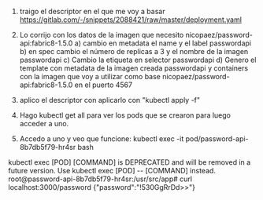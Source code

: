 1) traigo el descriptor en el que me voy a basar https://gitlab.com/-/snippets/2088421/raw/master/deployment.yaml

2) Lo corrijo con los datos de la imagen que necesito nicopaez/password-api:fabric8-1.5.0
   a) cambio en metadata el name y el label passwordapi 
   b) en spec cambio el número de replicas a 3 y el nombre de la imagen passwordapi
   c) Cambio la etiqueta en selector passwordapi
   d) Genero el template con metadata de la imagen creada passwordapi 
      y containers con la imagen que voy a utilizar como base  nicopaez/password-api:fabric8-1.5.0
      en el puerto 4567

3) aplico el descriptor con  aplicarlo con "kubectl apply -f"

4) Hago kubectl get all para ver los pods que se crearon para luego acceder a uno.

5) Accedo a uno y veo que funcione:
kubectl exec -it pod/password-api-8b7db5f79-hr4sr bash

kubectl exec [POD] [COMMAND] is DEPRECATED and will be removed in a future version. Use kubectl exec [POD] -- [COMMAND] instead.
root@password-api-8b7db5f79-hr4sr:/usr/src/app# curl localhost:3000/password 
{"password":"!530GgRrDd>>"}
